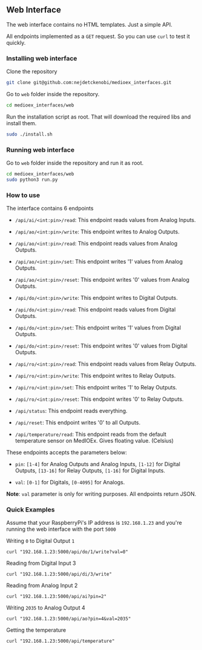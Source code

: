 ## Web Interface

The web interface contains no HTML templates. Just a simple API.

All endpoints implemented as a `GET` request. So you can use `curl` to test it quickly.

### Installing web interface
Clone the repository
```sh
git clone git@github.com:nejdetckenobi/medioex_interfaces.git
```

Go to `web` folder inside the repository.
```sh
cd medioex_interfaces/web
```

Run the installation script as root. That will download the required libs and install them.
```sh
sudo ./install.sh
```

### Running web interface

Go to `web` folder inside the repository and run it as root.

```sh
cd medioex_interfaces/web
sudo python3 run.py
```

### How to use

The interface contains 6 endpoints

- `/api/ai/<int:pin>/read`: This endpoint reads values from Analog Inputs.

- `/api/ao/<int:pin>/write`: This endpoint writes to Analog Outputs.
- `/api/ao/<int:pin>/read`: This endpoint reads values from Analog Outputs.
- `/api/ao/<int:pin>/set`: This endpoint writes '1' values from Analog Outputs.
- `/api/ao/<int:pin>/reset`: This endpoint writes '0' values from Analog Outputs.

- `/api/do/<int:pin>/write`: This endpoint writes to Digital Outputs.
- `/api/do/<int:pin>/read`: This endpoint reads values from Digital Outputs.
- `/api/do/<int:pin>/set`: This endpoint writes '1' values from Digital Outputs.
- `/api/do/<int:pin>/reset`: This endpoint writes '0' values from Digital Outputs.

- `/api/ro/<int:pin>/read`: This endpoint reads values from Relay Outputs.
- `/api/ro/<int:pin>/write`: This endpoint writes to Relay Outputs.
- `/api/ro/<int:pin>/set`: This endpoint writes '1' to Relay Outputs.
- `/api/ro/<int:pin>/reset`: This endpoint writes '0' to Relay Outputs.

- `/api/status`: This endpoint reads everything.
- `/api/reset`: This endpoint writes '0' to all Outputs.

- `/api/temperature/read`: This endpoint reads from the default temperature sensor on MedIOEx. Gives floating value. (Celsius)

These endpoints accepts the parameters below:

- `pin`: `[1-4]` for Analog Outputs and Analog Inputs, `[1-12]` for Digital Outputs, `[13-16]` for Relay  Outputs, `[1-16]` for Digital Inputs.

- `val`: `[0-1]` for Digitals, `[0-4095]` for Analogs.

**Note**: `val` parameter is only for writing purposes. All endpoints return JSON.

### Quick Examples

Assume that your RaspberryPi's IP address is `192.168.1.23` and you're running the web interface with the port `5000`


Writing `0` to Digital Output `1`

`curl "192.168.1.23:5000/api/do/1/write?val=0"`

Reading from Digital Input 3

`curl "192.168.1.23:5000/api/di/3/write"`

Reading from Analog Input 2

`curl "192.168.1.23:5000/api/ai?pin=2"`

Writing `2035` to Analog Output 4

`curl "192.168.1.23:5000/api/ao?pin=4&val=2035"`

Getting the temperature

`curl "192.168.1.23:5000/api/temperature"`
